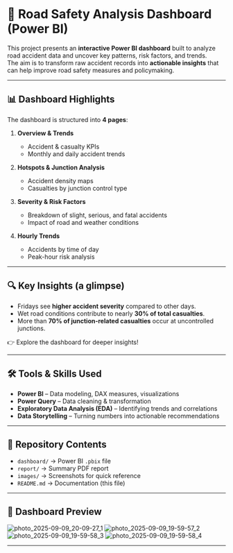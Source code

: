 # 🚦 Road Safety Analysis Dashboard (Power BI)

This project presents an **interactive Power BI dashboard** built to analyze road accident data and uncover key patterns, risk factors, and trends.  
The aim is to transform raw accident records into **actionable insights** that can help improve road safety measures and policymaking.  

---

## 📊 Dashboard Highlights

The dashboard is structured into **4 pages**:

1. **Overview & Trends**  
   - Accident & casualty KPIs  
   - Monthly and daily accident trends  

2. **Hotspots & Junction Analysis**  
   - Accident density maps  
   - Casualties by junction control type  

3. **Severity & Risk Factors**  
   - Breakdown of slight, serious, and fatal accidents  
   - Impact of road and weather conditions  

4. **Hourly Trends**  
   - Accidents by time of day  
   - Peak-hour risk analysis  

---

## 🔍 Key Insights (a glimpse)

- Fridays see **higher accident severity** compared to other days.  
- Wet road conditions contribute to nearly **30% of total casualties**.  
- More than **70% of junction-related casualties** occur at uncontrolled junctions.  

👉 Explore the dashboard for deeper insights!

---

## 🛠 Tools & Skills Used

- **Power BI** – Data modeling, DAX measures, visualizations  
- **Power Query** – Data cleaning & transformation  
- **Exploratory Data Analysis (EDA)** – Identifying trends and correlations  
- **Data Storytelling** – Turning numbers into actionable recommendations  

---

## 📂 Repository Contents

- `dashboard/` → Power BI `.pbix` file  
- `report/` → Summary PDF report  
- `images/` → Screenshots for quick reference  
- `README.md` → Documentation (this file)  

---

## 📸 Dashboard Preview

![photo_2025-09-09_20-09-27_1](https://github.com/user-attachments/assets/5a0959e5-0cfa-4237-a3b6-ff8fbd181206)
![photo_2025-09-09_19-59-57_2](https://github.com/user-attachments/assets/d57869a0-397d-4b4f-8fc6-86968fc57b9e)
![photo_2025-09-09_19-59-58_3](https://github.com/user-attachments/assets/fcfb82e2-1838-497b-bb8a-c243c1e0ed7b)
![photo_2025-09-09_19-59-58_4](https://github.com/user-attachments/assets/09c8cd25-f40e-48d9-acd7-edb1140ea87e)

---
